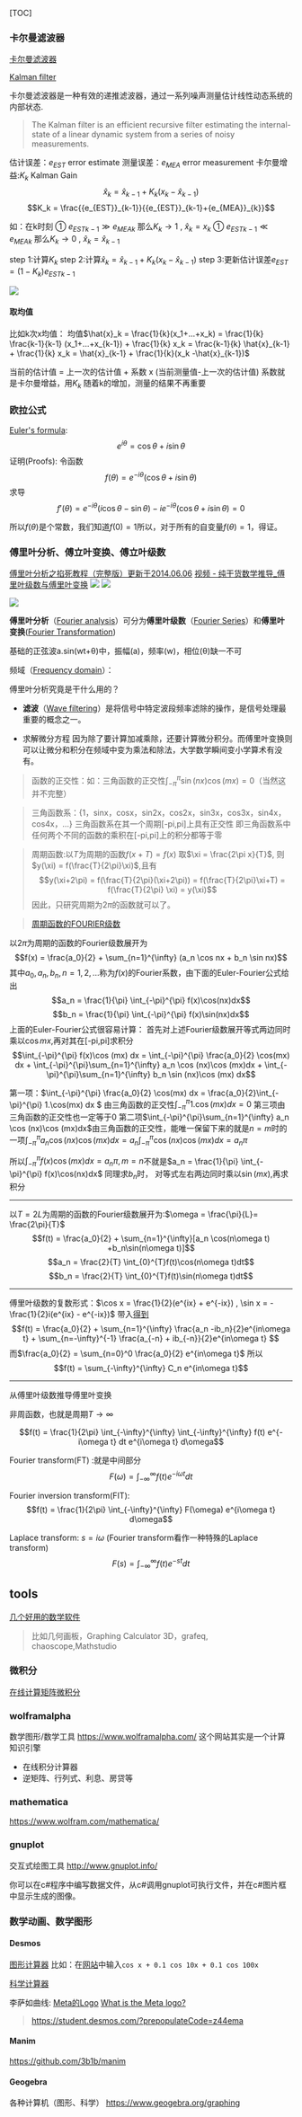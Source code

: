[TOC]
### 卡尔曼滤波器
[卡尔曼滤波器](https://www.bilibili.com/video/BV1ez4y1X7eR)

[Kalman filter](https://en.jinzhao.wiki/wiki/Kalman_filter)

卡尔曼滤波器是一种有效的递推滤波器，通过一系列噪声测量估计线性动态系统的内部状态.
> The Kalman filter is an efficient recursive filter estimating the internal-state of a linear dynamic system from a series of noisy measurements.

估计误差：$e_{EST}$ error estimate
测量误差：$e_{MEA}$ error measurement
卡尔曼增益:$K_k$ Kalman Gain
$$\hat{x}_k = \hat{x}_{k-1} + K_k(x_k -\hat{x}_{k-1})$$
$$K_k = \frac{{e_{EST}}_{k-1}}{{e_{EST}}_{k-1}+{e_{MEA}}_{k}}$$



如：在k时刻
① ${e_{EST}}_{k-1} \gg {e_{MEA}}_{k}$ 那么$K_k \to 1$ , $\hat{x}_k = x_k$
① ${e_{EST}}_{k-1} \ll {e_{MEA}}_{k}$ 那么$K_k \to 0$ , $\hat{x}_k = \hat{x}_{k-1}$

step 1:计算$K_k$
step 2:计算$\hat{x}_k = \hat{x}_{k-1} + K_k(x_k -\hat{x}_{k-1})$
step 3:更新估计误差$e_{EST} = (1-K_k){e_{EST}}_{k-1}$

![](img/kalman_01.png)

#### 取均值
比如k次x均值：
均值$\hat{x}_k = \frac{1}{k}(x_1+...+x_k) = \frac{1}{k} \frac{k-1}{k-1} (x_1+...+x_{k-1}) + \frac{1}{k} x_k = \frac{k-1}{k} \hat{x}_{k-1} + \frac{1}{k} x_k = \hat{x}_{k-1} + \frac{1}{k}(x_k -\hat{x}_{k-1})$

当前的估计值 = 上一次的估计值 + 系数 x (当前测量值-上一次的估计值)
系数就是卡尔曼增益，用$K_k$
随着k的增加，测量的结果不再重要


### 欧拉公式
[Euler's formula](https://en.jinzhao.wiki/wiki/Euler%27s_formula):
$$e^{i\theta} = \cos\theta  + i\sin\theta$$
证明(Proofs):
令函数
$${\displaystyle f(\theta )=e^{-i\theta }(\cos \theta +i\sin \theta )}$$
求导
$${\displaystyle f'(\theta )=e^{-i\theta }(i\cos \theta -\sin \theta )-ie^{-i\theta }(\cos \theta +i\sin \theta )=0}$$

所以$f(\theta )$是个常数，我们知道$f(0) = 1$所以，对于所有的自变量$f(\theta) = 1$，得证。

### 傅里叶分析、傅立叶变换、傅立叶级数
[傅里叶分析之掐死教程（完整版）更新于2014.06.06](https://zhuanlan.zhihu.com/p/19763358)
[视频 - 纯干货数学推导_傅里叶级数与傅里叶变换](https://www.bilibili.com/video/BV1Et411R78v)
![](https://up.jinzhao.wiki/wikipedia/commons/1/1a/Fourier_series_square_wave_circles_animation.gif)
![](https://up.jinzhao.wiki/wikipedia/commons/7/7e/Fourier_series_sawtooth_wave_circles_animation.gif)

![](https://up.jinzhao.wiki/wikipedia/commons/2/2b/Fourier_series_and_transform.gif)




**傅里叶分析**（[Fourier analysis](https://en.jinzhao.wiki/wiki/Fourier_analysis)）可分为**傅里叶级数**（[Fourier Series](https://en.jinzhao.wiki/wiki/Fourier_series)）和**傅里叶变换**([Fourier Transformation](https://en.jinzhao.wiki/wiki/Fourier_transform))



基础的正弦波a.sin(wt+θ)中，振幅(a)，频率(w)，相位(θ)缺一不可

频域（[Frequency domain](https://en.jinzhao.wiki/wiki/Frequency_domain)）：

傅里叶分析究竟是干什么用的？
- **滤波**（[Wave filtering](https://en.jinzhao.wiki/wiki/Filter_(signal_processing))）是将信号中特定波段频率滤除的操作，是信号处理最重要的概念之一。

- 求解微分方程
因为除了要计算加减乘除，还要计算微分积分。而傅里叶变换则可以让微分和积分在频域中变为乘法和除法，大学数学瞬间变小学算术有没有。

> 函数的正交性：如：三角函数的正交性$\int_{-\pi}^{\pi} \sin (nx) \cos (mx) = 0$（当然这并不完整）

> 三角函数系：{1，sinx，cosx，sin2x，cos2x，sin3x，cos3x，sin4x，cos4x，...}
> 三角函数系在其一个周期[-pi,pi]上具有正交性
> 即三角函数系中任何两个不同的函数的乘积在[-pi,pi]上的积分都等于零

> 周期函数:以$T$为周期的函数$f(x+T) = f(x)$
取$\xi = \frac{2\pi x}{T}$, 则$y(\xi) = f(\frac{T}{2\pi}\xi)$,且有
$$y(\xi+2\pi) = f(\frac{T}{2\pi}(\xi+2\pi)) = f(\frac{T}{2\pi}\xi+T) = f(\frac{T}{2\pi} \xi) = y(\xi)$$
因此，只研究周期为$2\pi$的函数就可以了。

> [周期函数的FOURIER级数](http://staff.ustc.edu.cn/~rui/ppt/calculus2/chap10_1.html)


以$2\pi$为周期的函数的Fourier级数展开为
$$f(x) = \frac{a_0}{2} + \sum_{n=1}^{\infty} (a_n \cos nx + b_n \sin nx)$$
其中$a_0,a_n,b_n,n = 1,2,...$称为$f(x)$的Fourier系数，由下面的Euler-Fourier公式给出
$$a_n = \frac{1}{\pi} \int_{-\pi}^{\pi} f(x)\cos(nx)dx$$
$$b_n = \frac{1}{\pi} \int_{-\pi}^{\pi} f(x)\sin(nx)dx$$
上面的Euler-Fourier公式很容易计算：
首先对上述Fourier级数展开等式两边同时乘以$\cos mx$,再对其在[-pi,pi]求积分
$$\int_{-\pi}^{\pi} f(x)\cos (mx) dx = \int_{-\pi}^{\pi} \frac{a_0}{2} \cos(mx) dx + \int_{-\pi}^{\pi}\sum_{n=1}^{\infty} a_n \cos (nx)\cos (mx)dx + \int_{-\pi}^{\pi}\sum_{n=1}^{\infty} b_n \sin (nx)\cos (mx) dx$$

第一项：$\int_{-\pi}^{\pi} \frac{a_0}{2} \cos(mx) dx = \frac{a_0}{2}\int_{-\pi}^{\pi}  1.\cos(mx) dx $ 由三角函数的正交性$\int_{-\pi}^{\pi}  1.\cos(mx) dx=0$
第三项由三角函数的正交性也一定等于0
第二项$\int_{-\pi}^{\pi}\sum_{n=1}^{\infty} a_n \cos (nx)\cos (mx)dx$由三角函数的正交性，能唯一保留下来的就是$n=m$时的一项$\int_{-\pi}^{\pi}  a_n \cos (nx)\cos (mx)dx = a_n \int_{-\pi}^{\pi} \cos (nx)\cos (mx)dx = a_n\pi$

所以$\int_{-\pi}^{\pi} f(x)\cos (mx) dx = a_n\pi ,m=n$不就是$a_n = \frac{1}{\pi} \int_{-\pi}^{\pi} f(x)\cos(nx)dx$
同理求$b_n$时， 对等式左右两边同时乘以$\sin(mx)$,再求积分

---
以$T=2L$为周期的函数的Fourier级数展开为:$\omega = \frac{\pi}{L}= \frac{2\pi}{T}$
$$f(t) = \frac{a_0}{2} + \sum_{n=1}^{\infty}[a_n \cos(n\omega t) +b_n\sin(n\omega t)]$$
$$a_n = \frac{2}{T} \int_{0}^{T}f(t)\cos(n\omega t)dt$$
$$b_n = \frac{2}{T} \int_{0}^{T}f(t)\sin(n\omega t)dt$$

---
傅里叶级数的复数形式：$\cos x = \frac{1}{2}(e^{ix} + e^{-ix})  , \sin x = -\frac{1}{2}i(e^{ix} - e^{-ix})$
带入[得到](https://blog.csdn.net/qq_28404829/article/details/103054656)
$$f(t) = \frac{a_0}{2} + \sum_{n=1}^{\infty} \frac{a_n -ib_n}{2}e^{in\omega t}  + \sum_{n=-\infty}^{-1} \frac{a_{-n} + ib_{-n}}{2}e^{in\omega t} $$
而$\frac{a_0}{2} = \sum_{n=0}^0 \frac{a_0}{2} e^{in\omega t}$
所以
$$f(t) = \sum_{-\infty}^{\infty} C_n e^{in\omega t}$$

---
从傅里叶级数推导傅里叶变换

非周函数，也就是周期$T \to \infty$

$$f(t) = \frac{1}{2\pi} \int_{-\infty}^{\infty} \int_{-\infty}^{\infty} f(t) e^{-i\omega t} dt e^{i\omega t} d\omega$$


Fourier transform(FT) :就是中间部分
$$F(\omega) = \int_{-\infty}^{\infty} f(t) e^{-i\omega t} dt$$

Fourier inversion transform(FIT):
$$f(t) = \frac{1}{2\pi} \int_{-\infty}^{\infty} F(\omega) e^{i\omega t} d\omega$$


Laplace transform: $s=i\omega$  (Fourier transform看作一种特殊的Laplace transform)
$$F(s) = \int_{-\infty}^{\infty} f(t) e^{-s t} dt$$



## tools
[几个好用的数学软件](https://www.bilibili.com/read/cv760567)
> 比如几何画板，Graphing Calculator 3D，grafeq, chaoscope,Mathstudio
### 微积分

[在线计算矩阵微积分](http://www.matrixcalculus.org/)
### wolframalpha
数学图形/数学工具
https://www.wolframalpha.com/ 这个网站其实是一个计算知识引擎

- 在线积分计算器
- 逆矩阵、行列式、利息、房贷等
### mathematica
https://www.wolfram.com/mathematica/
### gnuplot
交互式绘图工具
http://www.gnuplot.info/

你可以在c#程序中编写数据文件，从c#调用gnuplot可执行文件，并在c#图片框中显示生成的图像。

### 数学动画、数学图形

#### Desmos
[图形计算器](https://www.desmos.com/)
比如：在[网站](https://www.desmos.com/calculator?lang=zh-CN)中输入`cos x + 0.1 cos 10x + 0.1 cos 100x`

[科学计算器](https://www.desmos.com/scientific?lang=zh-CN)



李萨如曲线:
[Meta的Logo](https://www.desmos.com/calculator/8ap4y8uyhg?lang=zh-CN)
[What is the Meta logo?](https://nathanielbd.github.io/posts/what-is-the-meta-logo/)


> https://student.desmos.com/?prepopulateCode=z44ema

#### Manim 
https://github.com/3b1b/manim

#### Geogebra
各种计算机（图形、科学）
https://www.geogebra.org/graphing